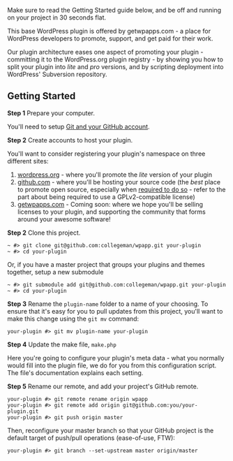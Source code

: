 Make sure to read the Getting Started guide below, and be off and running on your project
in 30 seconds flat.

This base WordPress plugin is offered by getwpapps.com - a place for WordPress developers
to promote, support, and get paid for their work. 

Our plugin architecture eases one aspect of promoting your plugin - committing it to the
WordPress.org plugin registry - by showing you how to split your plugin into *lite* and 
*pro* versions, and by scripting deployment into WordPress' Subversion repository.

## Getting Started

**Step 1** Prepare your computer.

You'll need to setup [Git and your GitHub account](http://help.github.com/). 

**Step 2** Create accounts to host your plugin. 

You'll want to consider registering your plugin's namespace on three different sites:

1. [wordpress.org](http://wordpress.org/extend/plugins/add/) - where you'll promote the *lite* version of your plugin
2. [github.com](https://github.com/repositories/new) - where you'll be hosting your source code (the *best* place to promote
   open source, especially when [required to do so](http://wordpress.org/extend/plugins/about/) -
   refer to the part about being required to use a GPLv2-compatible license)
3. [getwpapps.com](http://getwpapps.com/developers) - Coming soon: where we hope you'll be selling licenses to your plugin,
   and supporting the community that forms around your awesome software!

**Step 2** Clone this project.

    ~ #> git clone git@github.com:collegeman/wpapp.git your-plugin
    ~ #> cd your-plugin
    
Or, if you have a master project that groups your plugins and themes together, setup a new submodule

    ~ #> git submodule add git@github.com:collegeman/wpapp.git your-plugin
    ~ #> cd your-plugin
    
**Step 3** Rename the `plugin-name` folder to a name of your choosing. To ensure that it's easy for you
to pull updates from this project, you'll want to make this change using the `git mv` command:

    your-plugin #> git mv plugin-name your-plugin
    
**Step 4** Update the make file, `make.php`

Here you're going to configure your plugin's meta data - what you normally would fill into the plugin
file, we do for you from this configuration script. The file's documentation explains each setting.
    
**Step 5** Rename our remote, and add your project's GitHub remote.
  
    your-plugin #> git remote rename origin wpapp
    your-plugin #> git remote add origin git@github.com:you/your-plugin.git
    your-plugin #> git push origin master
    
Then, reconfigure your master branch so that your GitHub project is the default target of
push/pull operations (ease-of-use, FTW):
    
    your-plugin #> git branch --set-upstream master origin/master


